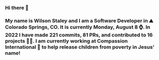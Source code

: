 ### Hi there 👋

### My name is Wilson Staley and I am a Software Developer in ⛰ Colorado Springs, CO.  It is currently Monday, August 8 ⌚. In 2022 I have made 221 commits, 81 PRs, and contributed to 16 projects 👨‍💻. I am currently working at Compassion International 🏢 to help release children from poverty in Jesus' name!